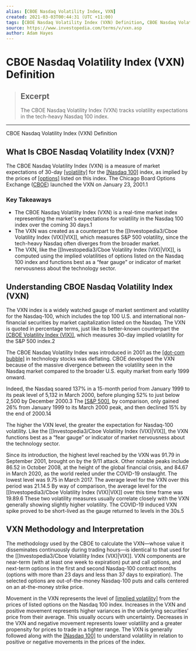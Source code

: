 ```yaml
---
alias: [CBOE Nasdaq Volatility Index, VXN]
created: 2021-03-03T00:44:31 (UTC +11:00)
tags: [CBOE Nasdaq Volatility Index (VXN) Definition, CBOE Nasdaq Volatility Index (VXN) Definition]
source: https://www.investopedia.com/terms/v/vxn.asp
author: Adam Hayes
---
```


# CBOE Nasdaq Volatility Index (VXN) Definition

> ## Excerpt
> The CBOE Nasdaq Volatility Index (VXN) tracks volatility expectations in the tech-heavy Nasdaq 100 index.

---

CBOE Nasdaq Volatility Index (VXN) Definition
## What Is CBOE Nasdaq Volatility Index (VXN)?

The CBOE Nasdaq Volatility Index (VXN) is a measure of market expectations of 30-day [[volatility]](https://www.investopedia.com/terms/v/volatility.asp) for the [[Nasdaq 100]](https://www.investopedia.com/terms/n/nasdaq100.asp) index, as implied by the prices of [[options]](https://www.investopedia.com/terms/o/optionscontract.asp) listed on this index. The Chicago Board Options Exchange ([CBOE](https://www.investopedia.com/terms/c/cboe.asp)) launched the VXN on January 23, 2001.1

### Key Takeaways

-   The CBOE Nasdaq Volatility Index (VXN) is a real-time market index representing the market's expectations for volatility in the Nasdaq 100 index over the coming 30 days.1
-   The VXN was created as a counterpart to the [[Investopedia3/Cboe Volatility Index (VIX)|VIX]], which measures S&P 500 volatility, since the tech-heavy Nasdaq often diverges from the broader market.
-   The VXN, like the [[Investopedia3/Cboe Volatility Index (VIX)|VIX]], is computed using the implied volatilities of options listed on the Nasdaq 100 index and functions best as a “fear gauge” or indicator of market nervousness about the technology sector.

## Understanding CBOE Nasdaq Volatility Index (VXN)

The VXN index is a widely watched gauge of market sentiment and volatility for the Nasdaq-100, which includes the top 100 U.S. and international non-financial securities by market capitalization listed on the Nasdaq. The VXN is quoted in percentage terms, just like its better-known counterpart the [[CBOE Volatility Index (VIX)]](https://www.investopedia.com/terms/v/vix.asp), which measures 30-day implied volatility for the S&P 500 index.2

The CBOE Nasdaq Volatility Index was introduced in 2001 as the [[dot-com bubble]](https://www.investopedia.com/terms/i/internet-bubble.asp) in technology stocks was deflating. CBOE developed the VXN because of the massive divergence between the volatility seen in the Nasdaq market compared to the broader U.S. equity market from early 1999 onward.

Indeed, the Nasdaq soared 137% in a 15-month period from January 1999 to its peak level of 5,132 in March 2000, before plunging 52% to just below 2,500 by December 2000.3 The [[S&P 500]](https://www.investopedia.com/terms/s/sp500.asp), by comparison, only gained 26% from January 1999 to its March 2000 peak, and then declined 15% by the end of 2000.14

The higher the VXN level, the greater the expectation for Nasdaq-100 volatility. Like the [[Investopedia3/Cboe Volatility Index (VIX)|VIX]], the VXN functions best as a “fear gauge” or indicator of market nervousness about the technology sector.

Since its introduction, the highest level reached by the VXN was 91.79 in September 2001, brought on by the 9/11 attack. Other notable peaks include 86.52 in October 2008, at the height of the global financial crisis, and 84.67 in March 2020, as the world reeled under the COVID-19 onslaught. The lowest level was 9.75 in March 2017. The average level for the VXN over this period was 21.14.5 By way of comparison, the average level for the [[Investopedia3/Cboe Volatility Index (VIX)|VIX]] over this time frame was 19.89.6 These two volatility measures usually correlate closely with the VXN generally showing slightly higher volatility. The COVID-19 induced VXN spike proved to be short-lived as the gauge returned to levels in the 30s.5

## VXN Methodology and Interpretation

The methodology used by the CBOE to calculate the VXN—whose value it disseminates continuously during trading hours—is identical to that used for the [[Investopedia3/Cboe Volatility Index (VIX)|VIX]]. VXN components are near-term (with at least one week to expiration) put and call options, and next-term options in the first and second Nasdaq-100 contract months (options with more than 23 days and less than 37 days to expiration). The selected options are out-of-the-money Nasdaq-100 puts and calls centered on an at-the-money strike price.

Movement in the VXN represents the level of [[implied volatility]](https://www.investopedia.com/terms/i/iv.asp) from the prices of listed options on the Nasdaq 100 index. Increases in the VXN and positive movement represents higher variances in the underlying securities’ price from their average. This usually occurs with uncertainty. Decreases in the VXN and negative movement represents lower volatility and a greater propensity for prices to trade in a tighter range. The VXN is generally followed along with the [[Nasdaq 100]](https://www.investopedia.com/terms/n/nasdaq100.asp) to understand volatility in relation to positive or negative movements in the prices of the index.
